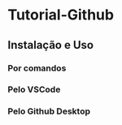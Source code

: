 # Tutorial-Github


## Instalação e Uso

### Por comandos

### Pelo VSCode

### Pelo Github Desktop
